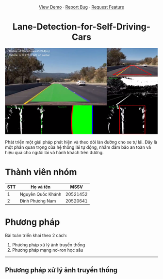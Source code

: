 <a name="readme-top"></a>
<div align="center">
  <p align="center">
    <a href="https://www.youtube.com/channel/UCKaMI0RBxF26f6j0Q8RRyTw">View Demo</a>
    ·
    <a href="https://github.com/nqkhanh2002/Lane-Detection-for-Self-Driving-Cars/issues">Report Bug</a>
    ·
    <a href="https://github.com/nqkhanh2002/Lane-Detection-for-Self-Driving-Cars/pulls">Request Feature</a>
  </p>
</div>

<h1 align="center">Lane-Detection-for-Self-Driving-Cars</h1>
<img src="Image_Resrouces\intro_readme.png"> <br>

Phát triển một giải pháp phát hiện và theo dõi làn đường cho xe tự lái. Đây là một phần quan trọng của hệ thống lái tự động, nhằm đảm bảo an toàn và hiệu quả cho người lái và hành khách trên đường.
# Thành viên nhóm 
| STT | Họ và tên | MSSV |
|-------|-------|-------|
| 1 | Nguyễn Quốc Khánh | 20521452 |
| 2 | Đinh Phương Nam | 20520641 |

# Phương pháp
Bài toán triển khai theo 2 cách:
1. Phương pháp xử lý ảnh truyền thống
2. Phương pháp mạng nơ-ron học sâu
------- 
## Phương pháp xử lý ảnh truyền thống
